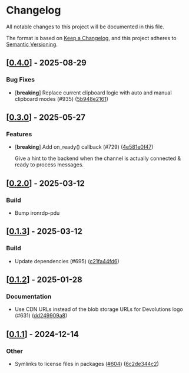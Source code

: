 # Changelog

All notable changes to this project will be documented in this file.

The format is based on [Keep a Changelog](https://keepachangelog.com/en/1.0.0/),
and this project adheres to [Semantic Versioning](https://semver.org/spec/v2.0.0.html).


## [[0.4.0](https://github.com/Devolutions/IronRDP/compare/ironrdp-cliprdr-v0.3.0...ironrdp-cliprdr-v0.4.0)] - 2025-08-29

### <!-- 4 -->Bug Fixes

- [**breaking**] Replace current clipboard logic with auto and manual clipboard modes (#935) ([5b948e2161](https://github.com/Devolutions/IronRDP/commit/5b948e2161b08b13d32bdbb480b26c8fa44d42f7)) 



## [[0.3.0](https://github.com/Devolutions/IronRDP/compare/ironrdp-cliprdr-v0.2.0...ironrdp-cliprdr-v0.3.0)] - 2025-05-27

### <!-- 1 -->Features

- [**breaking**] Add on_ready() callback (#729) ([4e581e0f47](https://github.com/Devolutions/IronRDP/commit/4e581e0f47593097c16f2dde43cd0ff0976fe73e)) 

  Give a hint to the backend when the channel is actually connected &
  ready to process messages.


## [[0.2.0](https://github.com/Devolutions/IronRDP/compare/ironrdp-cliprdr-v0.1.3...ironrdp-cliprdr-v0.2.0)] - 2025-03-12

### <!-- 7 -->Build

- Bump ironrdp-pdu

## [[0.1.3](https://github.com/Devolutions/IronRDP/compare/ironrdp-cliprdr-v0.1.2...ironrdp-cliprdr-v0.1.3)] - 2025-03-12

### <!-- 7 -->Build

- Update dependencies (#695) ([c21fa44fd6](https://github.com/Devolutions/IronRDP/commit/c21fa44fd6f3c6a6b74788ff68e83133c1314caa)) 


## [[0.1.2](https://github.com/Devolutions/IronRDP/compare/ironrdp-cliprdr-v0.1.1...ironrdp-cliprdr-v0.1.2)] - 2025-01-28

### <!-- 6 -->Documentation

- Use CDN URLs instead of the blob storage URLs for Devolutions logo (#631) ([dd249909a8](https://github.com/Devolutions/IronRDP/commit/dd249909a894004d4f728d30b3a4aa77a0f8193b)) 



## [[0.1.1](https://github.com/Devolutions/IronRDP/compare/ironrdp-cliprdr-v0.1.0...ironrdp-cliprdr-v0.1.1)] - 2024-12-14

### Other

- Symlinks to license files in packages ([#604](https://github.com/Devolutions/IronRDP/pull/604)) ([6c2de344c2](https://github.com/Devolutions/IronRDP/commit/6c2de344c2dd93ce9621834e0497ed7c3bfaf91a)) 
